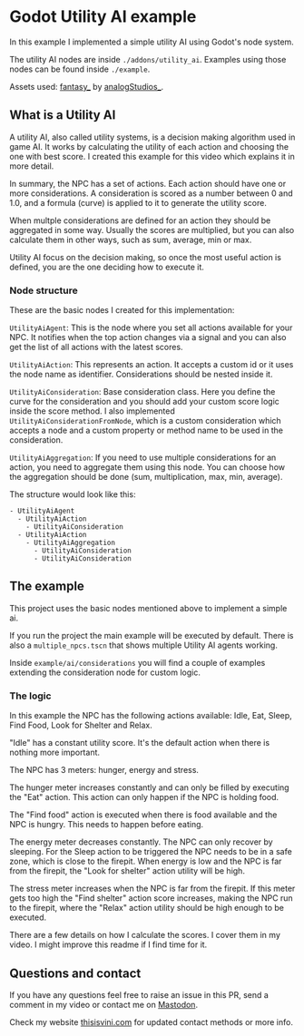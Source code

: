 # Godot Utility AI example

In this example I implemented a simple utility AI using Godot's node system.

The utility AI nodes are inside `./addons/utility_ai`. Examples using those nodes can be found inside `./example`.

Assets used: [fantasy_](https://analogstudios.itch.io/fantasy) by [analogStudios_](https://analogstudios.itch.io/).


## What is a Utility AI

A utility AI, also called utility systems, is a decision making algorithm used in game AI. It works by calculating the utility
of each action and choosing the one with best score. I created this example for this video which explains it in more detail.

In summary, the NPC has a set of actions. Each action should have one or more considerations. A consideration is scored as a number between 0 and 1.0, and a formula (curve) is applied to it to generate the utility score.

When multple considerations are defined for an action they should be aggregated in some way. Usually the scores are multiplied, but you can also calculate them in other ways, such as sum, average, min or max.

Utility AI focus on the decision making, so once the most useful action is defined, you are the one deciding how to execute it.

### Node structure

These are the basic nodes I created for this implementation:

`UtilityAiAgent`: This is the node where you set all actions available for your NPC. It notifies when the top action changes via a signal and you
can also get the list of all actions with the latest scores.

`UtilityAiAction`: This represents an action. It accepts a custom id or it uses the node name as identifier. Considerations should be nested inside it.

`UtilityAiConsideration`: Base consideration class. Here you define the curve for the consideration and you should add your custom score logic inside the score method.
I also implemented `UtilityAiConsiderationFromNode`, which is a custom consideration which accepts a node and a custom property or method name to be used in the consideration.

`UtilityAiAggregation`: If you need to use multiple considerations for an action, you need to aggregate them using this node. You can choose how the aggregation should be done (sum, multiplication, max, min, average).

The structure would look like this:

```
- UtilityAiAgent
  - UtilityAiAction
    - UtilityAiConsideration
  - UtilityAiAction
    - UtilityAiAggregation
      - UtilityAiConsideration
      - UtilityAiConsideration
```


## The example

This project uses the basic nodes mentioned above to implement a simple ai.

If you run the project the main example will be executed by default. There is also a `multiple_npcs.tscn` that shows multiple Utility AI agents working.

Inside `example/ai/considerations` you will find a couple of examples extending the consideration node for custom logic.

### The logic

In this example the NPC has the following actions available: Idle, Eat, Sleep, Find Food, Look for Shelter and Relax. 

"Idle" has a constant utility score. It's the default action when there is nothing more important.

The NPC has 3 meters: hunger, energy and stress.

The hunger meter increases constantly and can only be filled by executing the "Eat" action. This action can only happen if the NPC is holding food.

The "Find food" action is executed when there is food available and the NPC is hungry. This needs to happen before eating.

The energy meter decreases constantly. The NPC can only recover by sleeping. For the Sleep action to be triggered the NPC needs to be in a safe zone, which is close to the firepit. When energy is low and the NPC is far from the firepit, the "Look for shelter" action utility will be high.

The stress meter increases when the NPC is far from the firepit. If this meter gets too high the "Find shelter" action score increases, making the NPC run to the firepit, where the "Relax" action utility should be high enough to be executed.

There are a few details on how I calculate the scores. I cover them in my video. I might improve this readme if I find time for it.


## Questions and contact

If you have any questions feel free to raise an issue in this PR, send a comment in my video or contact me on [Mastodon](https://mastodon.gamedev.place/@thisisvini).

Check my website [thisisvini.com](https://thisisvini.com/) for updated contact methods or more info.

